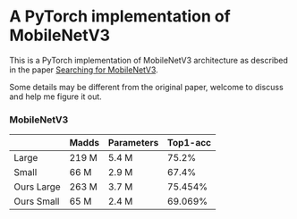 # A PyTorch implementation of MobileNetV3

This is a PyTorch implementation of MobileNetV3 architecture as described in the paper [Searching for MobileNetV3](https://arxiv.org/pdf/1905.02244.pdf).

Some details may be different from the original paper, welcome to discuss and help me figure it out.

### MobileNetV3
|              | Madds     | Parameters | Top1-acc  |
| -----------  | --------- | ---------- | --------- |
| Large        | 219 M     | 5.4  M     | 75.2%     |
| Small        | 66  M     | 2.9  M     | 67.4%     |
| Ours Large   | 263 M     | 3.7  M     | 75.454%   |
| Ours Small   | 65  M     | 2.4  M     | 69.069%   |
